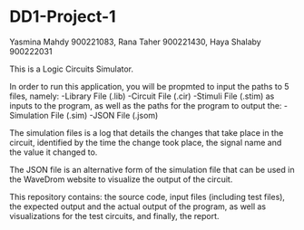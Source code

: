 # DD1-Project-1

Yasmina Mahdy 900221083, 
Rana Taher 900221430, 
Haya Shalaby 900222031



This is a Logic Circuits Simulator.



In order to run this application, you will be propmted to input the paths to 5 files, namely:
-Library File (.lib)
-Circuit File (.cir)
-Stimuli File (.stim)
as inputs to the program, as well as the paths for the program to output the:
-Simulation File (.sim)
-JSON File (.jsom)

The simulation files is a log that details the changes that take place in the circuit, identified by the time the change took place, the signal name and the value it changed to.

The JSON file is an alternative form of the simulation file that can be used in the WaveDrom website to visualize the output of the circuit.





This repository contains: the source code, input files (including test files), the expected output and the actual output of the program, as well as visualizations for the test circuits, and finally, the report.

